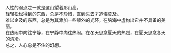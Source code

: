 人性的弱点之一就是这山望着那山高。  
轻轻松松得到的东西，总是不珍惜，直到失去才追悔莫及。  
难以企及的东西，总是为其添加一些额外的光环，在脑海中虚构出它并不具备的美丽。  
在热闹中向往宁静，在宁静中向往热闹。在冬天思念夏天的热烈，在夏天思念冬天的清冷。  
总之，人心总是不住的幻想。  